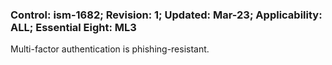 ### Control: ism-1682; Revision: 1; Updated: Mar-23; Applicability: ALL; Essential Eight: ML3
<p>Multi-factor authentication is phishing-resistant.</p>